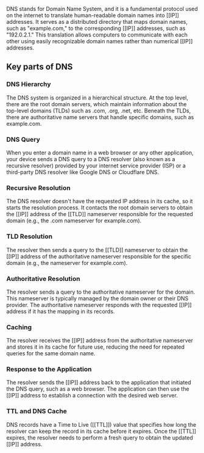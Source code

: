 DNS stands for Domain Name System, and it is a fundamental protocol used on the internet to translate human-readable domain names into [[IP]] addresses. It serves as a distributed directory that maps domain names, such as "example.com," to the corresponding [[IP]] addresses, such as "192.0.2.1." This translation allows computers to communicate with each other using easily recognizable domain names rather than numerical [[IP]] addresses.

## Key parts of DNS

### DNS Hierarchy
The DNS system is organized in a hierarchical structure. At the top level, there are the root domain servers, which maintain information about the top-level domains (TLDs) such as .com, .org, .net, etc. Beneath the TLDs, there are authoritative name servers that handle specific domains, such as example.com.

### DNS Query
When you enter a domain name in a web browser or any other application, your device sends a DNS query to a DNS resolver (also known as a recursive resolver) provided by your internet service provider (ISP) or a third-party DNS resolver like Google DNS or Cloudflare DNS.

### Recursive Resolution
The DNS resolver doesn't have the requested IP address in its cache, so it starts the resolution process. It contacts the root domain servers to obtain the [[IP]] address of the [[TLD]] nameserver responsible for the requested domain (e.g., the .com nameserver for example.com).

### TLD Resolution
The resolver then sends a query to the [[TLD]] nameserver to obtain the [[IP]] address of the authoritative nameserver responsible for the specific domain (e.g., the nameserver for example.com).

### Authoritative Resolution
The resolver sends a query to the authoritative nameserver for the domain. This nameserver is typically managed by the domain owner or their DNS provider. The authoritative nameserver responds with the requested [[IP]] address if it has the mapping in its records.

### Caching
The resolver receives the [[IP]] address from the authoritative nameserver and stores it in its cache for future use, reducing the need for repeated queries for the same domain name.

### Response to the Application
The resolver sends the [[IP]] address back to the application that initiated the DNS query, such as a web browser. The application can then use the [[IP]] address to establish a connection with the desired web server.

### TTL and DNS Cache
DNS records have a Time to Live ([[TTL]]) value that specifies how long the resolver can keep the record in its cache before it expires. Once the [[TTL]] expires, the resolver needs to perform a fresh query to obtain the updated [[IP]] address.